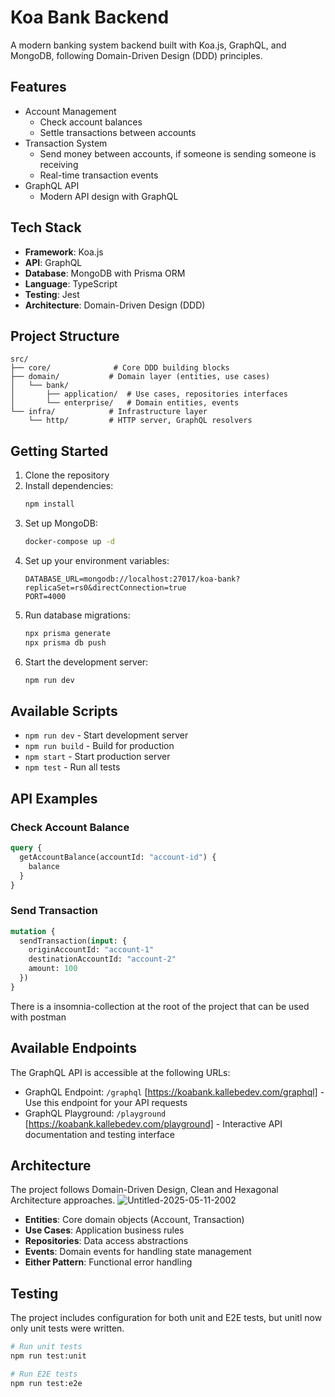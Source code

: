 # Koa Bank Backend

A modern banking system backend built with Koa.js, GraphQL, and MongoDB, following Domain-Driven Design (DDD) principles.

## Features

- Account Management
  - Check account balances
  - Settle transactions between accounts
- Transaction System
  - Send money between accounts, if someone is sending someone is receiving
  - Real-time transaction events
- GraphQL API
  - Modern API design with GraphQL

## Tech Stack

- **Framework**: Koa.js
- **API**: GraphQL
- **Database**: MongoDB with Prisma ORM
- **Language**: TypeScript
- **Testing**: Jest
- **Architecture**: Domain-Driven Design (DDD)

## Project Structure

```
src/
├── core/              # Core DDD building blocks
├── domain/           # Domain layer (entities, use cases)
│   └── bank/
│       ├── application/  # Use cases, repositories interfaces
│       └── enterprise/   # Domain entities, events
└── infra/            # Infrastructure layer
    └── http/         # HTTP server, GraphQL resolvers
```

## Getting Started

1. Clone the repository
2. Install dependencies:
   ```bash
   npm install
   ```
3. Set up MongoDB:
   ```bash
   docker-compose up -d
   ```
4. Set up your environment variables:
   ```
   DATABASE_URL=mongodb://localhost:27017/koa-bank?replicaSet=rs0&directConnection=true
   PORT=4000
   ```
5. Run database migrations:
   ```bash
   npx prisma generate
   npx prisma db push
   ```
6. Start the development server:
   ```bash
   npm run dev
   ```

## Available Scripts

- `npm run dev` - Start development server
- `npm run build` - Build for production
- `npm start` - Start production server
- `npm test` - Run all tests

## API Examples

### Check Account Balance

```graphql
query {
  getAccountBalance(accountId: "account-id") {
    balance
  }
}
```

### Send Transaction

```graphql
mutation {
  sendTransaction(input: {
    originAccountId: "account-1"
    destinationAccountId: "account-2"
    amount: 100
  })
}
```
There is a insomnia-collection at the root of the project that can be used with postman

## Available Endpoints

The GraphQL API is accessible at the following URLs:
- GraphQL Endpoint: `/graphql` [https://koabank.kallebedev.com/graphql] - Use this endpoint for your API requests
- GraphQL Playground: `/playground` [https://koabank.kallebedev.com/playground] - Interactive API documentation and testing interface

## Architecture

The project follows  Domain-Driven Design, Clean and Hexagonal Architecture approaches.
![Untitled-2025-05-11-2002](https://github.com/user-attachments/assets/6b8d2e2e-c3a6-45de-849f-5f2360998c2c)

- **Entities**: Core domain objects (Account, Transaction)
- **Use Cases**: Application business rules
- **Repositories**: Data access abstractions
- **Events**: Domain events for handling state management
- **Either Pattern**: Functional error handling

## Testing

The project includes configuration for both unit and E2E tests, but unitl now only unit tests were written.

```bash
# Run unit tests
npm run test:unit

# Run E2E tests
npm run test:e2e
```
